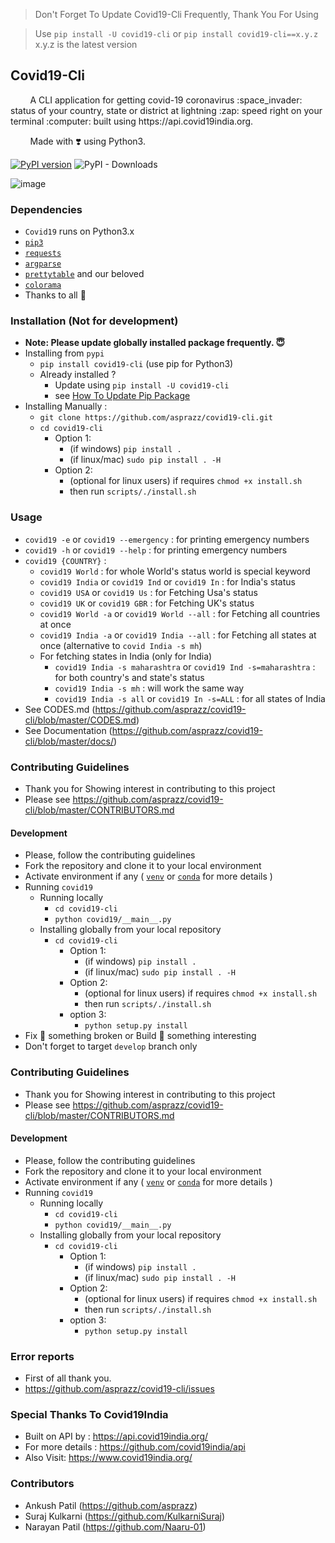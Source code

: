   
> 
>    Don't Forget To Update Covid19-Cli Frequently, Thank You For Using

>    Use `pip install -U covid19-cli` or `pip install covid19-cli==x.y.z` x.y.z is the latest version
>

## Covid19-Cli

<P>
 &nbsp;&nbsp;&nbsp;&nbsp;&nbsp;&nbsp;&nbsp;&nbsp;A CLI application for getting covid-19 coronavirus :space_invader:	 status of your country, state or district at lightning :zap: speed right on your terminal :computer: built using https://api.covid19india.org.
</p>

<p>

&nbsp;&nbsp;&nbsp;&nbsp;&nbsp;&nbsp;&nbsp;&nbsp;Made with :heavy_heart_exclamation: using Python3.

[![PyPI version](https://badge.fury.io/py/covid19-cli.svg)](https://badge.fury.io/py/covid19-cli) ![PyPI - Downloads](https://img.shields.io/pypi/dm/covid19-cli)

</p>

![image](https://github.com/asprazz/covid19-cli/blob/master/screenshots/screenshot4.png)


### Dependencies
- `Covid19` runs on Python3.x
- [`pip3`](https://pip.pypa.io/en/stable/installing/)
- [`requests`](https://requests.readthedocs.io/en/master/user/install/)
- [`argparse`](https://pypi.org/project/argparse/)
- [`prettytable`](https://ptable.readthedocs.io/en/latest/installation.html)
and our beloved
- [`colorama`](https://pypi.org/project/colorama/)
- Thanks to all :pray:


### Installation (Not for development)
- <strong>Note: Please update globally installed package frequently. :innocent:	</strong>
- Installing from `pypi`
    - `pip install covid19-cli` (use pip for Python3)
    - Already installed ?
        - Update using `pip install -U covid19-cli`
        - see [How To Update Pip Package](https://stackoverflow.com/questions/4536103/how-can-i-upgrade-specific-packages-using-pip-and-a-requirements-file)
- Installing Manually :
    - `git clone https://github.com/asprazz/covid19-cli.git`
    - `cd covid19-cli`
        - Option 1:
            - (if windows) `pip install .`
            - (if linux/mac) `sudo pip install . -H`
        - Option 2:
            - (optional for linux users) if requires `chmod +x install.sh`
            - then run `scripts/./install.sh`


### Usage
- `covid19 -e` or `covid19 --emergency` : for printing emergency numbers
- `covid19 -h` or `covid19 --help` : for printing emergency numbers
- `covid19 {COUNTRY}` :
    - `covid19 World` : for whole World's status world is special keyword
    - `covid19 India` or `covid19 Ind` or `covid19 In` : for India's status
    - `covid19 USA` or `covid19 Us` : for Fetching Usa's status
    - `covid19 UK` or `covid19 GBR` : for Fetching UK's status
    - `covid19 World -a` or `covid19 World --all` : for Fetching all countries at once
    - `covid19 India -a` or `covid19 India --all` : for Fetching all states at once (alternative to `covid India -s mh`)
    - For fetching states in India (only for India)
        - `covid19 India -s maharashtra` or `covid19 Ind -s=maharashtra` : for both country's and state's status
        - `covid19 India -s mh` : will work the same way
        - `covid19 India -s all` or `covid19 In -s=ALL` : for all states of India
- See CODES.md (https://github.com/asprazz/covid19-cli/blob/master/CODES.md)
- See Documentation (https://github.com/asprazz/covid19-cli/blob/master/docs/)

### Contributing Guidelines
- Thank you for Showing interest in contributing to this project
- Please see https://github.com/asprazz/covid19-cli/blob/master/CONTRIBUTORS.md

#### Development
- Please, follow the contributing guidelines
- Fork the repository and clone it to your local environment
- Activate environment if any (
    [`venv`](https://docs.python.org/3/library/venv.html)
    or [`conda`](https://docs.conda.io/projects/conda/en/latest/user-guide/install/index.html)
    for more details
  )
- Running `covid19`
  - Running locally
      - `cd covid19-cli`
      - `python covid19/__main__.py`
  - Installing globally from your local repository
      - `cd covid19-cli`
          - Option 1:
              - (if windows) `pip install .`
              - (if linux/mac) `sudo pip install . -H`
          - Option 2:
              - (optional for linux users) if requires `chmod +x install.sh`
              - then run `scripts/./install.sh`
          - option 3:
              - `python setup.py install`
- Fix :wrench: something broken or Build :hammer: something interesting
- Don't forget to target `develop` branch only

### Contributing Guidelines
- Thank you for Showing interest in contributing to this project
- Please see https://github.com/asprazz/covid19-cli/blob/master/CONTRIBUTORS.md

#### Development
- Please, follow the contributing guidelines
- Fork the repository and clone it to your local environment
- Activate environment if any (
    [`venv`](https://docs.python.org/3/library/venv.html)
    or [`conda`](https://docs.conda.io/projects/conda/en/latest/user-guide/install/index.html)
    for more details
  )
- Running `covid19`
  - Running locally
      - `cd covid19-cli`
      - `python covid19/__main__.py`
  - Installing globally from your local repository
      - `cd covid19-cli`
          - Option 1:
              - (if windows) `pip install .`
              - (if linux/mac) `sudo pip install . -H`
          - Option 2:
              - (optional for linux users) if requires `chmod +x install.sh`
              - then run `scripts/./install.sh`
          - option 3:
              - `python setup.py install`

### Error reports
- First of all thank you.
- https://github.com/asprazz/covid19-cli/issues


### Special Thanks To Covid19India
- Built on API by :  https://api.covid19india.org/
- For more details : https://github.com/covid19india/api
- Also Visit: https://www.covid19india.org/


### Contributors
- Ankush   Patil   (https://github.com/asprazz)
- Suraj Kulkarni   (https://github.com/KulkarniSuraj)
- Narayan  Patil   (https://github.com/Naaru-01)
